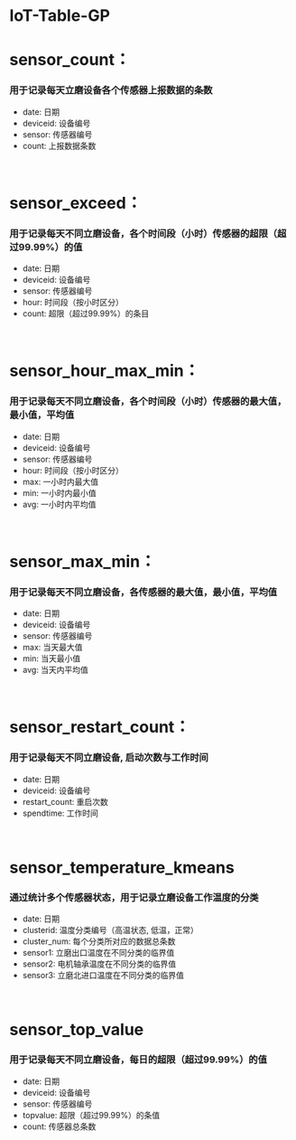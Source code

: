 # IoT-Table-GP


# sensor_count：

### 用于记录每天立磨设备各个传感器上报数据的条数

* date: 日期
* deviceid: 设备编号
* sensor: 传感器编号
* count: 上报数据条数

<br/>

# sensor_exceed：

### 用于记录每天不同立磨设备，各个时间段（小时）传感器的超限（超过99.99%）的值

* date: 日期
* deviceid: 设备编号
* sensor: 传感器编号
* hour: 时间段（按小时区分）
* count: 超限（超过99.99%）的条目


<br/>

# sensor_hour_max_min：

### 用于记录每天不同立磨设备，各个时间段（小时）传感器的最大值，最小值，平均值

* date: 日期
* deviceid: 设备编号
* sensor: 传感器编号
* hour: 时间段（按小时区分）
* max: 一小时内最大值
* min: 一小时内最小值
* avg: 一小时内平均值

<br/>

# sensor_max_min：

### 用于记录每天不同立磨设备，各传感器的最大值，最小值，平均值

* date: 日期
* deviceid: 设备编号
* sensor: 传感器编号
* max: 当天最大值
* min: 当天最小值
* avg: 当天内平均值

<br/>

# sensor_restart_count：

### 用于记录每天不同立磨设备, 启动次数与工作时间

* date: 日期
* deviceid: 设备编号
* restart_count: 重启次数
* spendtime: 工作时间


<br/>

# sensor_temperature_kmeans

### 通过统计多个传感器状态，用于记录立磨设备工作温度的分类

* date: 日期
* clusterid: 温度分类编号（高温状态, 低温，正常）
* cluster_num: 每个分类所对应的数据总条数
* sensor1: 立磨出口温度在不同分类的临界值
* sensor2: 电机轴承温度在不同分类的临界值
* sensor3: 立磨北进口温度在不同分类的临界值


<br/>

# sensor_top_value

### 用于记录每天不同立磨设备，每日的超限（超过99.99%）的值

* date: 日期
* deviceid: 设备编号
* sensor: 传感器编号
* topvalue: 超限（超过99.99%）的条值
* count: 传感器总条数



